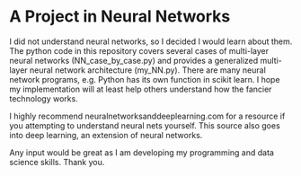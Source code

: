 # A Project in Neural Networks

I did not understand neural networks, so I decided I would learn about them.  The python code in this repository covers several cases of multi-layer neural networks (NN_case_by_case.py) and provides a generalized multi-layer neural network architecture (my_NN.py).  There are many neural network programs, e.g. Python has its own function in scikit learn.  I hope my implementation will at least help others understand how the fancier technology works.

I highly recommend neuralnetworksanddeeplearning.com for a resource if you attempting to understand neural nets yourself.  This source also goes into deep learning, an extension of neural networks.

Any input would be great as I am developing my programming and data science skills.  Thank you.
